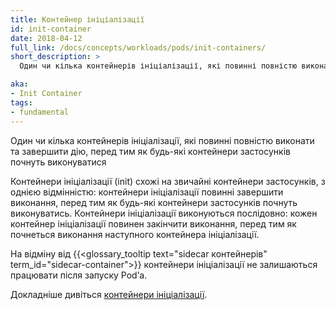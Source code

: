 ```yaml
---
title: Контейнер ініціалізації
id: init-container
date: 2018-04-12
full_link: /docs/concepts/workloads/pods/init-containers/
short_description: >
  Один чи кілька контейнерів ініціалізації, які повинні повністю виконати та завершити дію, перед тим як будь-які контейнери застосунків почнуть виконуватися.

aka: 
- Init Container
tags:
- fundamental
---
```


Один чи кілька контейнерів ініціалізації, які повинні повністю виконати та завершити дію, перед тим як будь-які контейнери застосунків почнуть виконуватися

<!--more-->

Контейнери ініціалізації (init) схожі на звичайні контейнери застосунків, з однією відмінністю: контейнери ініціалізації повинні завершити виконання, перед тим як будь-які контейнери застосунків почнуть виконуватись. Контейнери ініціалізації виконуються послідовно: кожен контейнер ініціалізації повинен закінчити виконання, перед тим як почнеться виконання наступного контейнера ініціалізації.

На відміну від {{<glossary_tooltip text="sidecar контейнерів" term_id="sidecar-container">}} контейнери ініціалізації не залишаються працювати після запуску Podʼа.

Докладніше дивіться [контейнери ініціалізації](/docs/concepts/workloads/pods/init-containers/).
